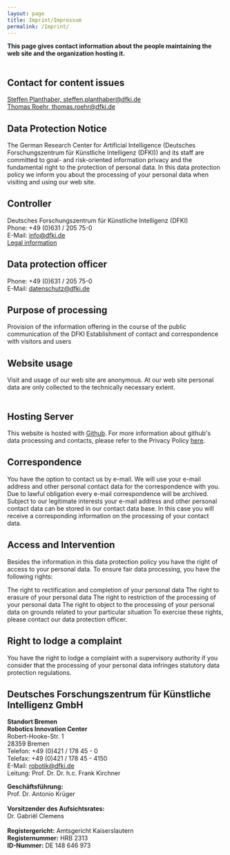 ```yaml
---
layout: page
title: Imprint/Impressum
permalink: /Imprint/
---
```

<div>
<p>
<b>This page gives contact information about the people maintaining the web site and the organization hosting it.</b><br/><br/>
</p>

<h2>Contact for content issues</h2>
<a href="mailto:steffen.planthaber@dfki.de">Steffen Planthaber, steffen.planthaber&#064;dfki.de</a><br/>
<a href="mailto:thomas.roehr@dfki.de">Thomas Roehr, thomas.roehr&#064;dfki.de</a><br/>

<h2>Data Protection Notice</h2>
The German Research Center for Artificial Intelligence (Deutsches
Forschungszentrum f&uuml;r K&uuml;nstliche Intelligenz (DFKI)) and its staff are
committed to goal- and risk-oriented information privacy and the fundamental
right to the protection of personal data. In this data protection policy we
inform you about the processing of your personal data when visiting and using
our web site.

<h2>Controller</h2>
Deutsches Forschungszentrum f&uuml;r K&uuml;nstliche Intelligenz (DFKI)<br/>
Phone: +49 (0)631 / 205 75-0<br/>
E-Mail: <a href="mailto:info@dfki.de">info@dfki.de</a><br/>
<a href="https://www.dfki.de/web/legal-info-en">Legal information</a>

<h2>Data protection officer</h2>
Phone: +49 (0)631 / 205 75-0<br/>
E-Mail: <a href="mailto:datenschutz@dfki.de">datenschutz@dfki.de</a>


<h2>Purpose of processing</h2>
Provision of the information offering in the course of the public communication
of the DFKI Establishment of contact and correspondence with visitors and users


<h2>Website usage</h2>
Visit and usage of our web site are anonymous. At our web site personal data are
only collected to the technically necessary extent.
<br/><br/>

<h2>Hosting Server</h2>
This website is hosted with <a href="https://github.com">Github</a>.
For more information about github's data processing and contacts, please refer to the
Privacy Policy <a href="https://help.github.com/en/articles/github-privacy-statement">here</a>.


<h2>Correspondence</h2>
You have the option to contact us by e-mail. We will use your e-mail address and
other personal contact data for the correspondence with you. Due to lawful
obligation every e-mail correspondence will be archived. Subject to our
legitimate interests your e-mail address and other personal contact data can be
stored in our contact data base. In this case you will receive a corresponding
information on the processing of your contact data.


<h2>Access and Intervention</h2>

Besides the information in this data protection policy you have the right of
access to your personal data. To ensure fair data processing, you have the
following rights:

The right to rectification and completion of your personal data
The right to erasure of your personal data
The right to restriction of the processing of your personal data
The right to object to the processing of your personal data on grounds related to your particular situation
To exercise these rights, please contact our data protection officer.

<h2>Right to lodge a complaint</h2>
You have the right to lodge a complaint with a supervisory authority if you
consider that the processing of your personal data infringes statutory data
protection regulations.

<h2>Deutsches Forschungszentrum f&uuml;r K&uuml;nstliche Intelligenz GmbH</h2>
    <p>
	<b>Standort Bremen<br />Robotics Innovation Center<br /></b>
	Robert-Hooke-Str. 1<br />
	28359 Bremen<br />
	Telefon: +49 (0)421 / 178 45 - 0<br />
	Telefax: +49 (0)421 / 178 45 - 4150<br />
	E-Mail: <a href="mailto:robotik@dfki.de">robotik&#064;dfki.de</a><br />
	Leitung: Prof. Dr. Dr. h.c. Frank Kirchner
    </p>
    <p>
    <b>Geschäftsführung:</b><br />
    Prof. Dr. Antonio Krüger<br />
    <br />
    <b>Vorsitzender des Aufsichtsrates:</b><br />
    Dr. Gabriël Clemens<br /><br />
    <b>Registergericht:</b> Amtsgericht Kaiserslautern<br />
    <b>Registernummer:</b> HRB 2313<br />
    <b>ID-Nummer:</b> DE 148 646 973
    </p>
</div>
